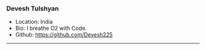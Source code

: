 ### Devesh Tulshyan
- Location: India
- Bio: I breathe O2 with Code.
- Github: https://github.com/Devesh225
***
